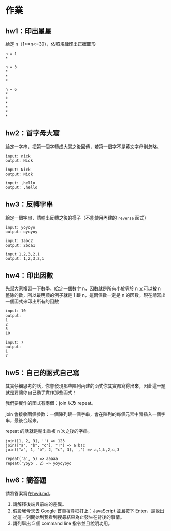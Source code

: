 # 作業

## hw1：印出星星
給定 n（1<=n<=30），依照規律印出正確圖形

```
n = 1
*

n = 3
*
*
*

n = 6
*
*
*
*
*
*
```

## hw2：首字母大寫
給定一字串，把第一個字轉成大寫之後回傳，若第一個字不是英文字母則忽略。

```
input: nick
output: Nick

input: Nick
output: Nick

input: ,hello
output: ,hello
```

## hw3：反轉字串
給定一個字串，請輸出反轉之後的樣子（不能使用內建的 `reverse` 函式）

```
input: yoyoyo
output: oyoyoy

input: 1abc2
output: 2bca1

input 1,2,3,2,1
output: 1,2,3,2,1
```

## hw4：印出因數
先幫大家複習一下數學，給定一個數字 n，因數就是所有小於等於 n 又可以被 n 整除的數，所以最明顯的例子就是 1 跟 n，這兩個數一定是 n 的因數。現在請寫出一個函式來印出所有的因數

```
input: 10
output:
1
2
5
10

input: 7
output:
1
7
```

## hw5：自己的函式自己寫
其實仔細思考的話，你會發現那些陣列內建的函式你其實都寫得出來，因此這一題就是要讓你自己動手實作那些函式！

我們要實作的函式有兩個：join 以及 repeat。

join 會接收兩個參數：一個陣列跟一個字串，會在陣列的每個元素中間插入一個字串，最後合起來。

repeat 的話就是輸出重複 n 次之後的字串。

```
join([1, 2, 3], '') => 123
join(["a", "b", "c"], "!") => a!b!c
join(["a", 1, "b", 2, "c", 3], ',') => a,1,b,2,c,3

repeat('a', 5) => aaaaa
repeat('yoyo', 2) => yoyoyoyo
```

## hw6：簡答題
請將答案寫在[hw6.md](hw6.md)。

1. 請解釋後端與前端的差異。
2. 假設我今天去 Google 首頁搜尋框打上：JavaScript 並且按下 Enter，請說出從這一刻開始到我看到搜尋結果為止發生在背後的事情。
3. 請列舉出 5 個 command line 指令並且說明功用。
